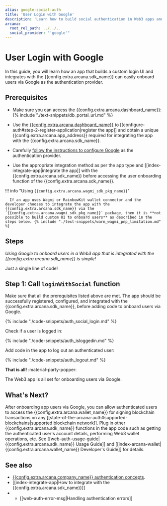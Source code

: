 ```yaml
---
alias: google-social-auth
title: 'User Login with Google'
description: 'Learn how to build social authentication in Web3 apps and allow users to log in using Google.'
arcana:
  root_rel_path: ../../..
  social_provider: "'google'"
---
```


# User Login with Google

In this guide, you will learn how an app that builds a custom login UI and integrates with the {{config.extra.arcana.sdk_name}} can easily onboard users via Google as the authentication provider.

## Prerequisites

* Make sure you can access the  {{config.extra.arcana.dashboard_name}}: {% include "./text-snippets/db_portal_url.md" %}

* Use the [{{config.extra.arcana.dashboard_name}}]({{page.meta.arcana.root_rel_path}}/concepts/dashboard.md) to [[configure-auth#step-2-register-application|register the app]] and obtain a unique {{config.extra.arcana.app_address}} required for integrating the app with the {{config.extra.arcana.sdk_name}}.

* Carefully [follow the instructions to configure Google]({{page.meta.arcana.root_rel_path}}/howto/config_social/google_oauth.md) as the authentication provider.
  
* Use the appropriate integration method as per the app type and [[index-integrate-app|integrate the app]] with the {{config.extra.arcana.sdk_name}} before accessing the user onboarding function of the {{config.extra.arcana.sdk_name}}.

!!! info "Using `{{config.extra.arcana.wagmi_sdk_pkg_name}}`"

      If an app uses Wagmi or RainbowKit wallet connector and the developer chooses to integrate the app with the {{config.extra.arcana.sdk_name}} via the `{{config.extra.arcana.wagmi_sdk_pkg_name}}` package, then it is **not possible to build custom UI to onboard users** as described in the steps below. {% include "./text-snippets/warn_wagmi_pnp_limitation.md" %}
    
## Steps

*Using Google to onboard users in a Web3 app that is integrated with the {{config.extra.arcana.sdk_name}} is simple!*

Just a single line of code!

## Step 1: Call `loginWithSocial` function

Make sure that all the prerequisites listed above are met. The app should be successfully registered, configured, and integrated with the {{config.extra.arcana.sdk_name}}, before adding code to onboard users via Google.

{% include "./code-snippets/auth_social_login.md" %}

Check if a user is logged in:

{% include "./code-snippets/auth_isloggedin.md" %}

Add code in the app to log out an authenticated user:

{% include "./code-snippets/auth_logout.md" %}

**That is all!**  :material-party-popper:

The Web3 app is all set for onboarding users via Google. 

## What's Next?

After onboarding app users via Google, you can allow authenticated users to access the {{config.extra.arcana.wallet_name}} for signing blockchain transactions on any [[state-of-the-arcana-auth#supported-blockchains|supported blockchain network]]. Plug in other {{config.extra.arcana.sdk_name}} functions in the app code such as getting the authenticated user's account details, performing Web3 wallet operations, etc. See [[web-auth-usage-guide|{{config.extra.arcana.sdk_name}} Usage Guide]] and [[index-arcana-wallet|{{config.extra.arcana.wallet_name}} Developer's Guide]] for details.

## See also

* [{{config.extra.arcana.company_name}} authentication concepts]({{page.meta.arcana.root_rel_path}}/concepts/authtype/arcanaauth.md).
* [[index-integrate-app|How to integrate with the {{config.extra.arcana.sdk_name}}]]
* * [[web-auth-error-msg|Handling authentication errors]]
